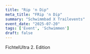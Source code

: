 ```yaml
---
title: "Rip 'n Dip"
meta_title: "FRip 'n Dip"
summary: "Schwimmbad X Trailevents"
event_date: "2025-07-20"
tags: ['Event', 'Schwimmen']
draft: false
---
```



FichtelUltra 2. Edition